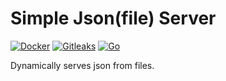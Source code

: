 # Simple Json(file) Server

[![Docker](https://github.com/mikesupertrampster/simple-json-server/actions/workflows/docker.yml/badge.svg)](https://github.com/mikesupertrampster/simple-json-server/actions/workflows/docker.yml)
[![Gitleaks](https://github.com/mikesupertrampster/simple-json-server/actions/workflows/gitleaks.yml/badge.svg)](https://github.com/mikesupertrampster/simple-json-server/actions/workflows/gitleaks.yml)
[![Go](https://github.com/mikesupertrampster/simple-json-server/actions/workflows/go.yml/badge.svg)](https://github.com/mikesupertrampster/simple-json-server/actions/workflows/go.yml)

Dynamically serves json from files.
